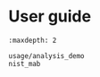 # User guide

<!-- NOTE: Any references like `usage/...`
Are links to the top level `/examples/usage/...`.
To Generate these links, run

$ nox -s docs -- -d symlink
-->

```{toctree}
:maxdepth: 2

usage/analysis_demo
nist_mab
```
